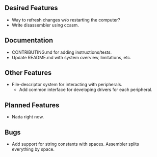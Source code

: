 ## Desired Features
* Way to refresh changes w/o restarting the computer?
* Write disassembler using ccasm.

## Documentation
* CONTRIBUTING.md for adding instructions/tests.
* Update README.md with system overview, limitations, etc.
    
## Other Features
* File-descriptor system for interacting with peripherals.
    * Add common interface for developing drivers for each peripheral.

## Planned Features
* Nada right now.

## Bugs
* Add support for string constants with spaces. Assembler splits everything by space.